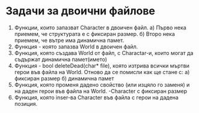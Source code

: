 # Задачи за двоични файлове

1. Функции, които запазват Character в двоичен файл.
   а) Първо нека приемем, че структурата е с фиксиран размер.
   б) Второ нека приемем, че вътре има динамична памет.
2. Функция - която запазва World в двоичен файл.
3. Функция, която създава World от файл, с Charactar-и, които могат да съдържат динамична памет(името)
4. Функция - bool deleteDead(char\* file), която изтрива всички мъртви герои във файла на World.
   Отново да се помисли как ще стане с:
   а) фиксиран размер
   б) динамична памет
5. Функция, която променя дадено свойство (или изцяло го заменя) и на даден герои във файла на World. -Character с фиксиран размер
6. Функция, която inser-ва Character във файла с герои на дадена позиция.
